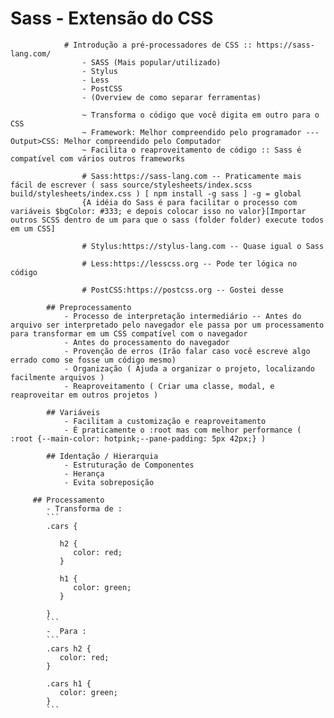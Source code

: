 # Sass - Extensão do CSS
				# Introdução a pré-processadores de CSS :: https://sass-lang.com/
					- SASS (Mais popular/utilizado)
					- Stylus
					- Less
					- PostCSS
					- (Overview de como separar ferramentas)

					~ Transforma o código que você digita em outro para o CSS
					~ Framework: Melhor compreendido pelo programador --- Output>CSS: Melhor compreendido pelo Computador
					~ Facilita o reaproveitamento de código :: Sass é compatível com vários outros frameworks

					# Sass:https://sass-lang.com -- Praticamente mais fácil de escrever	( sass source/stylesheets/index.scss build/stylesheets/index.css ) [ npm install -g sass ] -g = global
					{A idéia do Sass é para facilitar o processo com variáveis $bgColor: #333; e depois colocar isso no valor}[Importar outros SCSS dentro de um para que o sass (folder folder) execute todos em um CSS]

					# Stylus:https://stylus-lang.com -- Quase igual o Sass

					# Less:https://lesscss.org -- Pode ter lógica no código

					# PostCSS:https://postcss.org -- Gostei desse 

			## Preprocessamento
				- Processo de interpretação intermediário -- Antes do arquivo ser interpretado pelo navegador ele passa por um processamento para transformar em um CSS compatível com o navegador
				- Antes do processamento do navegador
				- Provenção de erros (Irão falar caso você escreve algo errado como se fosse um código mesmo)
				- Organização ( Ajuda a organizar o projeto, localizando facilmente arquivos )
				- Reaproveitamento ( Criar uma classe, modal, e reaproveitar em outros projetos )

			## Variáveis
				- Facilitam a customização e reaproveitamento
				- É praticamente o :root mas com melhor performance ( :root {--main-color: hotpink;--pane-padding: 5px 42px;} )

			## Identação / Hierarquia
				- Estruturação de Componentes
				- Herança
				- Evita sobreposição

         ## Processamento
            - Transforma de :
            ```
            .cars {

               h2 {
                  color: red;
               }

               h1 {
                  color: green;
               }

            }
            ```
            -  Para :
            ```
            .cars h2 {
               color: red;
            }

            .cars h1 {
               color: green;
            }
            ```
<!-- ## Partials
- Modularizar o código
- snippets 


## Code Together

1. ter no node instalado
2. instalar o sass (https://sass-lang.com/install):
```
npm install -g sass    
```
3. criar projeto ou clonar o repositório 
4. criar ou alterar arquivo style.scss
5. rodar o comando para processar o css:
```
sass ./scss/style.scss ./css/style.css 
```

6. customizar o projeto 
7. salvar alterações
8. comitar no seu repositório
9. enviar o link do repositório para o portal da EBAC
 -->